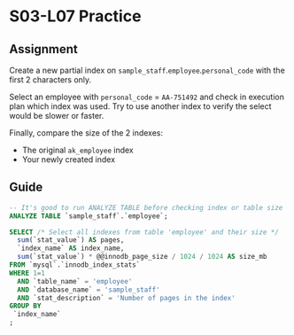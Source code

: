 # S03-L07 Practice

## Assignment

Create a new partial index on `sample_staff`.`employee`.`personal_code` with the first 2 characters only.

Select an employee with `personal_code` = `AA-751492` and check in execution plan which index was used. Try to use another index to verify the select would be slower or faster.

Finally, compare the size of the 2 indexes:

* The original `ak_employee` index
* Your newly created index

## Guide

```sql
-- It's good to run ANALYZE TABLE before checking index or table size
ANALYZE TABLE `sample_staff`.`employee`;

SELECT /* Select all indexes from table 'employee' and their size */
  sum(`stat_value`) AS pages,
  `index_name` AS index_name,
  sum(`stat_value`) * @@innodb_page_size / 1024 / 1024 AS size_mb
FROM `mysql`.`innodb_index_stats`
WHERE 1=1
  AND `table_name` = 'employee'
  AND `database_name` = 'sample_staff'
  AND `stat_description` = 'Number of pages in the index'
GROUP BY
 `index_name`
;
```
